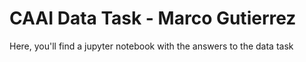 # CAAI Data Task - Marco Gutierrez
Here, you'll find a jupyter notebook with the answers to the data task
